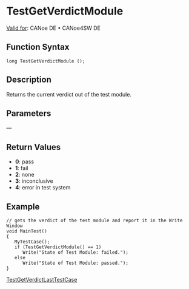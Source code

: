 # TestGetVerdictModule

[Valid for](../../../Shared/FeatureAvailability.md): CANoe DE • CANoe4SW DE

## Function Syntax

```plaintext
long TestGetVerdictModule ();
```

## Description

Returns the current verdict out of the test module.

## Parameters

—

## Return Values

- **0**: pass
- **1**: fail
- **2**: none
- **3**: inconclusive
- **4**: error in test system

## Example

```plaintext
// gets the verdict of the test module and report it in the Write Window
void MainTest()
{
   MyTestCase();
   if (TestGetVerdictModule() == 1)
      Write("State of Test Module: failed.");
   else
      Write("State of Test Module: passed.");
}
```

[TestGetVerdictLastTestCase](CAPLfunctionTestGetVerdictLastTestCase.md)
